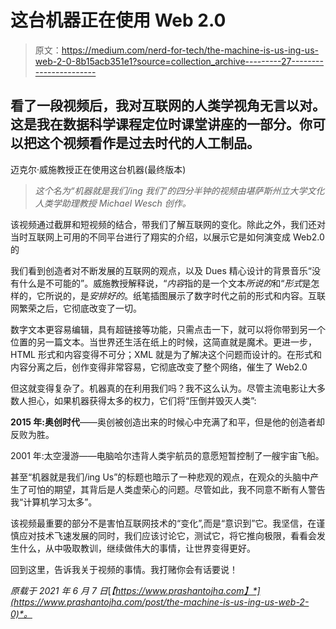 # 这台机器正在使用 Web 2.0

> 原文：<https://medium.com/nerd-for-tech/the-machine-is-us-ing-us-web-2-0-8b15acb351e1?source=collection_archive---------27----------------------->

## 看了一段视频后，我对互联网的人类学视角无言以对。这是我在数据科学课程定位时课堂讲座的一部分。你可以把这个视频看作是过去时代的人工制品。

迈克尔·威施教授正在使用这台机器(最终版本)

> *这个名为“机器就是我们/ing 我们”的四分半钟的视频由堪萨斯州立大学文化人类学助理教授 Michael Wesch 创作。*

该视频通过截屏和短视频的结合，带我们了解互联网的变化。除此之外，我们还对当时互联网上可用的不同平台进行了翔实的介绍，以展示它是如何演变成 Web2.0 的

我们看到创造者对不断发展的互联网的观点，以及 Dues 精心设计的背景音乐“没有什么是不可能的”。威施教授解释说，“*内容*指的是一个文本*所说的*和“*形式*是怎样的，它所说的，是*安排好的*。纸笔插图展示了数字时代之前的形式和内容。互联网繁荣之后，它彻底改变了一切。

数字文本更容易编辑，具有超链接等功能，只需点击一下，就可以将你带到另一个位置的另一篇文本。当世界还生活在纸上的时候，这简直就是魔术。更进一步，HTML 形式和内容变得不可分；XML 就是为了解决这个问题而设计的。在形式和内容分离之后，创作变得非常容易，它彻底改变了整个网络，催生了 Web2.0

但这就变得复杂了。机器真的在利用我们吗？我不这么认为。尽管主流电影让大多数人担心，如果机器获得太多的权力，它们将“压倒并毁灭人类”:

**2015 年:奥创时代**——奥创被创造出来的时候心中充满了和平，但是他的创造者却反败为胜。

2001 年:太空漫游——电脑哈尔违背人类宇航员的意愿短暂控制了一艘宇宙飞船。

甚至“机器就是我们/ing Us”的标题也暗示了一种悲观的观点，在观众的头脑中产生了可怕的期望，其背后是人类虚荣心的问题。尽管如此，我不同意不断有人警告我“计算机学习太多”。

该视频最重要的部分不是害怕互联网技术的“变化”,而是“意识到”它。我坚信，在谨慎应对技术飞速发展的同时，我们应该讨论它，测试它，将它推向极限，看看会发生什么，从中吸取教训，继续做伟大的事情，让世界变得更好。

回到这里，告诉我关于视频的事情。我打赌你会有话要说！

*原载于 2021 年 6 月 7 日*[*【https://www.prashantojha.com】*](https://www.prashantojha.com/post/the-machine-is-us-ing-us-web-2-0)*。*